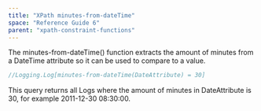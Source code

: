 ```yaml
---
title: "XPath minutes-from-dateTime"
space: "Reference Guide 6"
parent: "xpath-constraint-functions"
---
```



The minutes-from-dateTime() function extracts the amount of minutes from a DateTime attribute so it can be used to compare to a value.

```java
//Logging.Log[minutes-from-dateTime(DateAttribute) = 30]
```

This query returns all Logs where the amount of minutes in DateAttribute is 30, for example 2011-12-30 08:30:00.
